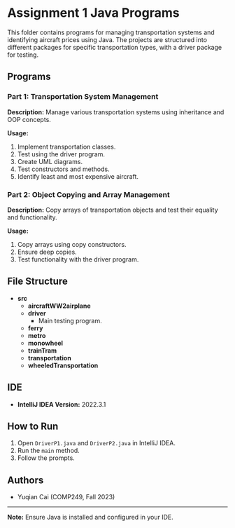 # Assignment 1 Java Programs

This folder contains programs for managing transportation systems and identifying aircraft prices using Java. The projects are structured into different packages for specific transportation types, with a driver package for testing.

## Programs

### Part 1: Transportation System Management

**Description:**
Manage various transportation systems using inheritance and OOP concepts.

**Usage:**
1. Implement transportation classes.
2. Test using the driver program.
3. Create UML diagrams.
4. Test constructors and methods.
5. Identify least and most expensive aircraft.

### Part 2: Object Copying and Array Management

**Description:**
Copy arrays of transportation objects and test their equality and functionality.

**Usage:**
1. Copy arrays using copy constructors.
2. Ensure deep copies.
3. Test functionality with the driver program.

## File Structure

- **src**
    - **aircraftWW2airplane**
    - **driver**
        - Main testing program.
    - **ferry**
    - **metro**
    - **monowheel**
    - **trainTram**
    - **transportation**
    - **wheeledTransportation**

## IDE

- **IntelliJ IDEA Version:** 2022.3.1

## How to Run

1. Open `DriverP1.java` and `DriverP2.java` in IntelliJ IDEA.
2. Run the `main` method.
3. Follow the prompts.

## Authors

- Yuqian Cai (COMP249, Fall 2023)

---

**Note:** Ensure Java is installed and configured in your IDE.
